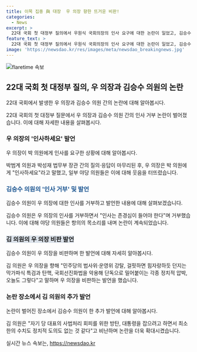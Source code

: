 ```yaml
---
title: 이목 집중 與 대장  우 의장 향한 뜨거운 비판!
categories:
  - News
excerpt: >
  22대 국회 첫 대정부 질의에서 우원식 국회의장의 인사 요구에 대한 논란이 일었고, 김승수 의원은 우 의장에게 인사를 거부하며 인사는 존경심이 들어야 한다고 말했다. 이에 야당 의원들과의 갈등이 고조되면서 국회의 분위기가 긴장되었다. 또한 김 의원은 민주당의 행동을 비판하며 정치 압박과 특검법 상정에 대한 의견을 펼쳤다. 이로 인해 대정부 질문 본회의가 폭풍같은 논쟁으로 치달았다.
feature_text: >
  22대 국회 첫 대정부 질의에서 우원식 국회의장의 인사 요구에 대한 논란이 일었고, 김승수 의원은 우 의장에게 인사를 거부하며 인사는 존경심이 들어야 한다고 말했다. 이에 야당 의원들과의 갈등이 고조되면서 국회의 분위기가 긴장되었다. 또한 김 의원은 민주당의 행동을 비판하며 정치 압박과 특검법 상정에 대한 의견을 펼쳤다. 이로 인해 대정부 질문 본회의가 폭풍같은 논쟁으로 치달았다.
image: 'https://newsdao.kr/res/images/meta/newsdao_breakingnews.jpg'
---
```


<p><img src="https://newsdao.kr/res/images/meta/newsdao_breakingnews.jpg" alt="flaretime 속보" /></p>

<h2 data-ke-size="size26">22대 국회 첫 대정부 질의, 우 의장과 김승수 의원의 논란</h2>

<p>22대 국회에서 발생한 우 의장과 김승수 의원 간의 논란에 대해 알아봅시다.</p>

<p data-ke-size="size16">22대 국회의 첫 대정부 질문에서 우 의장과 김승수 의원 간의 인사 거부 논란이 벌어졌습니다. 이에 대해 자세한 내용을 살펴봅시다.</p>

<h3>우 의장의 '인사하세요' 발언</h3>

<p>우 의장이 박 의원에게 인사를 요구한 상황에 대해 알아봅시다.</p>

<p data-ke-size="size16">박범계 의원과 박성재 법무부 장관 간의 질의·응답이 마무리된 후, 우 의장은 박 의원에게 "인사하세요"라고 말했고, 일부 야당 의원들은 이에 대해 웃음을 터뜨렸습니다.</p>

<h3><b><span style="color: #1a5490;">김승수 의원의 '인사 거부' 및 발언</span></b></h3>

<p>김승수 의원이 우 의장에 대한 인사를 거부하고 발언한 내용에 대해 살펴보겠습니다.</p>

<p data-ke-size="size16">김승수 의원은 우 의장의 인사를 거부하면서 "인사는 존경심이 들어야 한다"며 거부했습니다. 이에 대해 야당 의원들은 항의의 목소리를 내며 논란이 계속되었습니다.</p>

<h3><b><span style="background-color: #21538527;">김 의원의 우 의장 비판 발언</span></b></h3>

<p>김승수 의원이 우 의장을 비판하며 한 발언에 대해 자세히 알아봅시다.</p>

<p data-ke-size="size16">김 의원은 우 의장을 향해 "민주당의 법사위·운영위 강탈, 걸핏하면 힘자랑하듯 던지는 막가파식 특검과 탄핵, 국회선진화법을 악용해 단독으로 밀어붙이는 각종 정치적 압박, 오늘도 그렇다"고 말하며 우 의장을 비판하는 발언을 했습니다.</p>

<h3>논란 장소에서 김 의원의 추가 발언</h3>

<p>논란이 벌어진 장소에서 김승수 의원이 한 추가 발언에 대해 알아봅시다.</p>

<p data-ke-size="size16">김 의원은 "자기 당 대표의 사법처리 회피를 위한 방탄, 대통령을 잡으려고 하면서 최소한의 수치도 정치적 도의도 없는 것 같다"고 비난하며 논란을 더욱 확대시켰습니다.</p>
실시간 뉴스 속보는, <a href="https://newsdao.kr" rel="dofollow">https://newsdao.kr</a>


